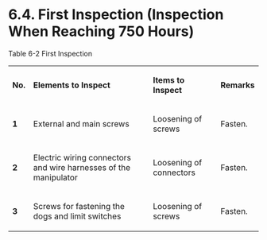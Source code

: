 ﻿# 6.4. First Inspection (Inspection When Reaching 750 Hours) 

Table 6-2 First Inspection 

<table>
<tbody>
<tr class="odd">
<td><p><strong>No.</strong></p></td>
<td><p><strong>Elements to Inspect</strong></p></td>
<td><p><strong>Items to Inspect</strong></p></td>
<td><p><strong>Remarks</strong></p></td>
</tr>
<tr class="even">
<td><p><strong>1</strong></p></td>
<td><p>External and main screws</p></td>
<td><p>Loosening of screws </p></td>
<td><p>Fasten.</p></td>
</tr>
<tr class="odd">
<td><p><strong>2</strong></p></td>
<td><p>Electric wiring connectors and wire harnesses of the manipulator</p></td>
<td><p>Loosening of connectors</p></td>
<td><p>Fasten.</p></td>
</tr>
<tr class="even">
<td><p><strong>3</strong></p></td>
<td><p>Screws for fastening the dogs and limit switches</p></td>
<td><p>Loosening of screws</p></td>
<td><p>Fasten.</p></td>
</tr>
</tbody>
</table>
